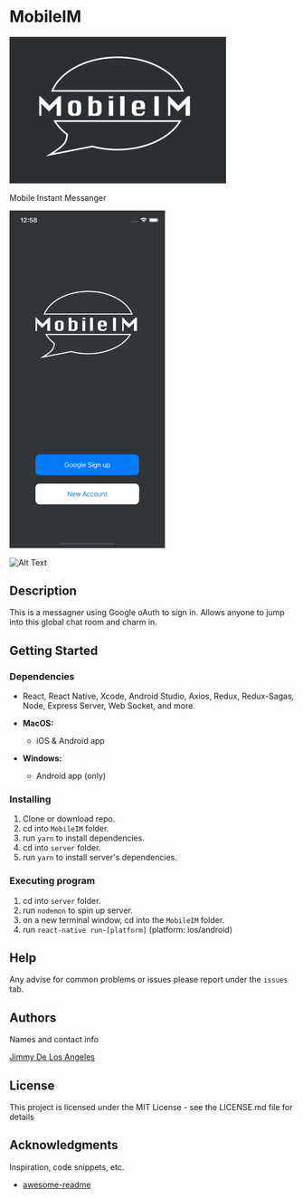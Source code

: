 # MobileIM
![Logo](./App/Assets/Images/dark_logo.png)

Mobile Instant Messanger

<img src="./App/Assets/Images/splash_screen.png" alt="alt text" width="275" height="whatever"/>

![Alt Text](https://media.giphy.com/media/ME4WrYg4CRKwHUfjyA/giphy.gif)



## Description

This is a messagner using Google oAuth to sign in. Allows anyone to jump into this global chat room and charm in.

## Getting Started

### Dependencies
* React, React Native, Xcode, Android Studio, Axios, Redux, Redux-Sagas, Node, Express Server, Web Socket, and more.

* __MacOS:__ 
  * iOS & Android app
* __Windows:__ 
  * Android app (only)

### Installing

1. Clone or download repo.
2. cd into `MobileIM` folder.
3. run `yarn` to install dependencies.
4. cd into `server` folder.
5. run `yarn` to install server's dependencies.

### Executing program

1. cd into `server` folder.
2. run `nodemon` to spin up server.
3. on a new terminal window, cd into the `MobileIM` folder.
4. run `react-native run-[platform]` (platform: ios/android)

## Help

Any advise for common problems or issues please report under the `issues` tab.


## Authors

Names and contact info

[Jimmy De Los Angeles](https://www.linkedin.com/in/jimmydla/)


## License

This project is licensed under the MIT License - see the LICENSE.md file for details

## Acknowledgments

Inspiration, code snippets, etc.
* [awesome-readme](https://github.com/matiassingers/awesome-readme)